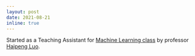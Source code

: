 ```yaml
---
layout: post
date: 2021-08-21
inline: true
---
```


Started as a Teaching Assistant for [Machine Learning class](https://haipeng-luo.net/courses/CSCI567/2021_fall/index.html) by professor [Haipeng Luo](https://haipeng-luo.net).